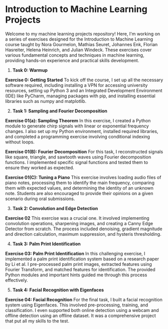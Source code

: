 # Introduction to Machine Learning Projects
Welcome to my machine learning projects repository! Here, I'm working on a series of exercises designed for the Introduction to Machine Learning course taught by Nora Gourmelon, Mathias Seuret, Johannes Enk, Florian Hasreiter, Helena Heinrich, and Julian Windeck. These exercises cover various fundamental concepts and techniques in machine learning, providing hands-on experience and practical skills development.

1. **Task 0: Warmup**
   
**Exercise 0: Getting Started**
To kick off the course, I set up all the necessary software required, including installing a VPN for accessing university resources, setting up Python 3 and an Integrated Development Environment (IDE) like PyCharm, managing packages with pip, and installing essential libraries such as numpy and matplotlib.

2. **Task 1: Sampling and Fourier Decomposition**

**Exercise 01(a): Sampling Theorem**
In this exercise, I created a Python module to generate chirp signals with linear or exponential frequency changes. I also set up my Python environment, installed required libraries, and completed a programming exercise involving conditional indexing without loops.

**Exercise 01(B): Fourier Decomposition**
For this task, I reconstructed signals like square, triangle, and sawtooth waves using Fourier decomposition functions. I implemented specific signal functions and tested them to ensure they worked as expected.

**Exercise 01(C): Tuning a Piano**
This exercise involves loading audio files of piano notes, processing them to identify the main frequency, comparing them with expected values, and determining the identity of an unknown note. Students are also encouraged to provide their opinions on a given scenario during oral submissions.

3. **Task 2: Convolution and Edge Detection**
   
**Exercise 02**
This exercise was a crucial one. It involved implementing convolution operations, sharpening images, and creating a Canny Edge Detector from scratch. The process included denoising, gradient magnitude and direction calculation, maximum suppression, and hysteris thresholding.

4. **Task 3: Palm Print Identification**
   
**Exercise 03: Palm Print Identification**
In this challenging exercise, I implemented a palm print identification system based on a research paper by Li et al. I pre-processed palm print images, extracted features using Fourier Transform, and matched features for identification. The provided Python modules and important hints guided me through this process effectively.

5. **Task 4: Facial Recognition with Eigenfaces**
   
**Exercise 04: Facial Recognition**
For the final task, I built a facial recognition system using Eigenfaces. This involved pre-processing, training, and classification. I even supported both online detection using a webcam and offline detection using an offline dataset. It was a comprehensive project that put all my skills to the test.

